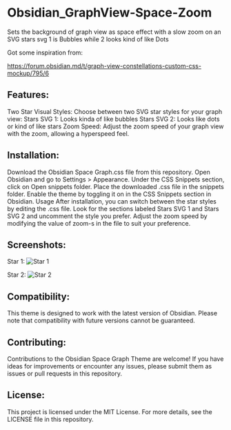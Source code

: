 # Obsidian_GraphView-Space-Zoom
Sets the background of graph view as space effect with a slow zoom on an SVG stars svg 1 is Bubbles while 2 looks kind of like Dots

Got some inspiration from:

https://forum.obsidian.md/t/graph-view-constellations-custom-css-mockup/795/6


## Features:
Two Star Visual Styles: Choose between two SVG star styles for your graph view:
Stars SVG 1: Looks kinda of like bubbles
Stars SVG 2: Looks like dots or kind of like stars
Zoom Speed: Adjust the zoom speed of your graph view with the zoom, allowing a hyperspeed feel.

## Installation:
Download the Obsidian Space Graph.css file from this repository.
Open Obsidian and go to Settings > Appearance.
Under the CSS Snippets section, click on Open snippets folder.
Place the downloaded .css file in the snippets folder.
Enable the theme by toggling it on in the CSS Snippets section in Obsidian.
Usage
After installation, you can switch between the star styles by editing the .css file. Look for the sections labeled Stars SVG 1 and Stars SVG 2 and uncomment the style you prefer. Adjust the zoom speed by modifying the value of zoom-s in the file to suit your preference.

## Screenshots:

Star 1:
![Star 1](https://github.com/uupb/Obsidian_GraphView-Space-Zoom/assets/93621948/005886be-e837-4b68-95cf-34711a4613e6)

Star 2:
![Star 2](https://github.com/uupb/Obsidian_GraphView-Space-Zoom/assets/93621948/6eaa6a6d-8ca1-48ee-84f5-5a9f6931ef10)



## Compatibility:
This theme is designed to work with the latest version of Obsidian. Please note that compatibility with future versions cannot be guaranteed.

## Contributing:
Contributions to the Obsidian Space Graph Theme are welcome! If you have ideas for improvements or encounter any issues, please submit them as issues or pull requests in this repository.

## License:
This project is licensed under the MIT License. For more details, see the LICENSE file in this repository.
